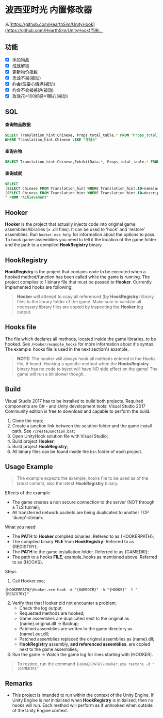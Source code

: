 # 波西亚时光 内置修改器


从[https://github.com/HearthSim/UnityHook](https://github.com/HearthSim/UnityHook)而来。

## 功能

 * [x]  添加物品
 * [x]  成就解锁
 * [x]  更新物价指数
 * [x]  忠诚不减(被动)
 * [x]  约会/玩耍心情满(被动)
 * [x]  约会不会被嫉妒(被动)
 * [x]  玫瑰花=100好感=1颗心(被动)

## SQL
#### 查询物品数据
```sql
SELECT Translation_hint.Chinese, Props_total_table.* FROM "Props_total_table" JOIN "Translation_hint" ON Props_total_table.Props_Name = Translation_hint.ID
WHERE Translation_hint.Chinese LIKE "冬娃%"
```
#### 查询古物
```sql
SELECT Translation_hint.Chinese,ExhibitData.*, Props_total_table.* FROM "Props_total_table" JOIN "Translation_hint", ExhibitData ON Props_total_table.Props_Name = Translation_hint.ID and ExhibitData.itemId = Props_total_table.Props_Id
```
#### 查询成就
```sql
SELECT 
(SELECT Chinese FROM Translation_hint WHERE Translation_hint.ID=name)as nameCN,
(SELECT Chinese FROM Translation_hint WHERE Translation_hint.ID=description)as descriptionCN,
* FROM "Achievement" 
```

## Hooker

**Hooker** is the project that actually injects code into original game assemblies/libraries (= .dll files).
It can be used to 'hook' and 'restore' assemblies. Run `hooker.exe help` for information about the options to pass.
To hook game-assemblies you need to tell it the location of the game folder and the path to a compiled **HookRegistry** binary.

## HookRegistry

**HookRegistry** is the project that contains code to be executed when a hooked method/function has been called
while the game is running. The project compiles to 1 binary file that must be passed to **Hooker**.
Currently implemented hooks are following:

> **Hooker** will attempt to copy all referenced (by **HookRegistry**) library files to the library folder of the game. Make sure to validate all necessary library files are copied by inspecting the **Hooker** log output.

## Hooks file
The file which declares all methods, located inside the game libraries, to be hooked. See `/Hooker/example_hooks` for more information about it's syntax. The example_hooks file is used in the next section's example.

> **NOTE:** The hooker will always hook all methods entered in the Hooks file, if found. 
Hooking a specific method when the **HooksRegistry** binary has no code to inject will have NO side effect on the game! The game will run a bit slower though..

## Build

Visual Studio 2017 has to be installed to build both projects. Required components are C# - and Unity development tools! Visual Studio 2017 Community edition is free to download and capable to perform the build.

1. Clone the repo;
2. Create a junction link between the solution folder and the game install path. See `/createJunction.bat`;
2. Open UnityHook solution file with Visual Studio;
3. Build project **Hooker**;
4. Build project **HookRegistry**;
5. All binary files can be found inside the `bin` folder of each project.

## Usage Example
> The example expects the example_hooks file to be used as of the latest commit, also the latest **HookRegistry** binary.

Effects of the example
- The game creates a non secure connection to the server (NOT through a TLS tunnel);
- All transferred network packets are being duplicated to another TCP 'dump'-stream.

What you need

- The **PATH** to **Hooker** compiled binaries. Refered to as {HOOKERPATH};
- The compiled binary **FILE** from **HookRegistry**. Referred to as {REGISTRY};
- The **PATH** to the game installation folder. Referred to as {GAMEDIR};
- The path to a hooks **FILE**, example_hooks as mentioned above. Referred to as {HOOKS}.
    
Steps

1. Call Hooker.exe;
```
{HOOKERPATH}\Hooker.exe hook -d "{GAMEDIR}" -h "{HOOKS}" -l "{REGISTRY}"
```
2. Verify that that Hooker did not encounter a problem;
    - Check the log output;
    - Requested methods are hooked;
    - Game assemblies are duplicated next to the original as {name}.original.dll -> Backup;
    - Patched assemblies are written to the game directory as {name}.out.dll;
    - Patched assemblies replaced the original assemblies as {name}.dll;
    - **HookRegistry** assembly, **and referenced assemblies**, are copied next to the game assemblies;
3. Run the game -> Watch the game log for lines starting with [HOOKER].

> To restore, run the command ```{HOOKERPATH}\Hooker.exe restore -d "{GAMEDIR}"```

## Remarks

* This project is intended to run within the context of the Unity Engine. If Unity Engine is *not* initialised when **HookRegistry** is initialised, then no hooks will run. Each method will perform as if unhooked when outside of the Unity Engine context.

